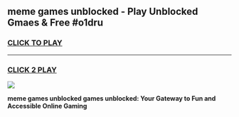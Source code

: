 
## meme games unblocked - Play Unblocked Gmaes & Free #o1dru
<h3>
<a href="https://premium.freeplayer.one?title=meme_games_unblocked&ref=01M">CLICK TO PLAY</a></h3>
<hr>

<h3>
<a href="https://premium.freeplayer.one?title=meme_games_unblocked&ref=01M">CLICK 2 PLAY</a>
  
</h3>

<a href="https://premium.freeplayer.one?title=meme_games_unblocked&ref=01M"><img src="https://clearcache.store/games.png"></a>


**meme games unblocked games unblocked: Your Gateway to Fun and Accessible Online Gaming**
